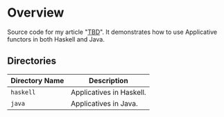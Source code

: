 # Overview

Source code for my article "[TBD](https://jarombek.com/blog/tbd)".  It
demonstrates how to use Applicative functors in both Haskell and Java.

## Directories

| Directory Name            | Description                                      |
|---------------------------|--------------------------------------------------|
| `haskell`                 | Applicatives in Haskell.                         |
| `java`                    | Applicatives in Java.                            |
